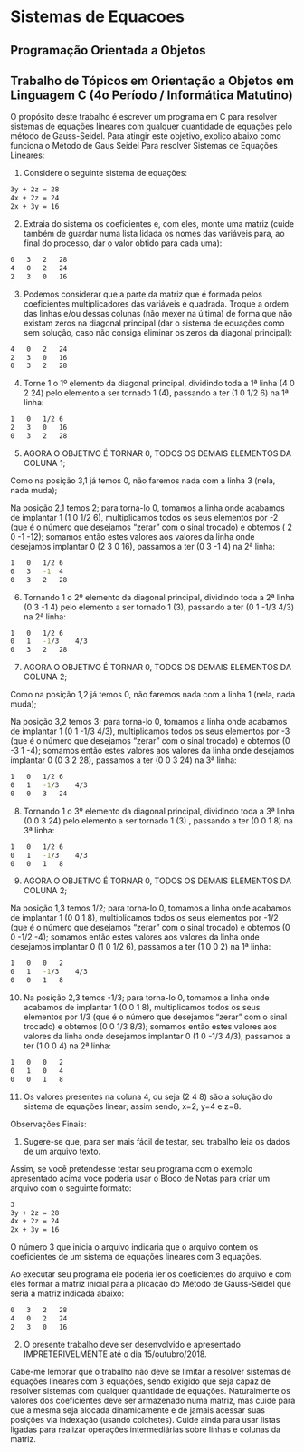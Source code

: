 # Sistemas de Equacoes
## Programação Orientada a Objetos
## Trabalho de Tópicos em Orientação a Objetos em Linguagem C (4o Período / Informática Matutino)

O propósito deste trabalho é escrever um programa em C para resolver sistemas de equações lineares com qualquer quantidade de equações pelo método de Gauss-Seidel. Para atingir este objetivo, explico abaixo como funciona o Método de Gaus Seidel Para resolver Sistemas de Equações Lineares:

1.	Considere o seguinte sistema de equações:
```bash
3y + 2z = 28
4x + 2z = 24
2x + 3y = 16
```

2.	Extraia do sistema os coeficientes e, com eles, monte uma matriz (cuide também de guardar numa lista lidada os nomes das variáveis para, ao final do processo, dar o valor obtido para cada uma):
```bash
0	3	2	28
4	0	2	24
2	3	0	16
```

3.	Podemos considerar que a parte da matriz que é formada pelos coeficientes multiplicadores das variáveis é quadrada. Troque a ordem das linhas e/ou dessas colunas (não mexer na última) de forma que não existam zeros na diagonal principal (dar o sistema de equações como sem solução, caso não consiga eliminar os zeros da diagonal principal):

```bash
4	0	2	24
2	3	0	16
0	3	2	28
```

4.	Torne 1 o 1º elemento da diagonal principal, dividindo toda a 1ª linha (4 0 2 24) pelo elemento a ser tornado 1 (4), passando a ter (1 0 1/2 6) na 1ª linha:

```bash
1	0	1/2	6
2	3	0	16
0	3	2	28
```

5.	AGORA O OBJETIVO É TORNAR 0, TODOS OS DEMAIS ELEMENTOS DA COLUNA 1;

Como na posição 3,1 já temos 0, não faremos nada com a linha 3 (nela, nada muda);

Na posição 2,1 temos 2; para torna-lo 0, tomamos a linha onde acabamos de implantar 1 (1 0 1/2 6), multiplicamos todos os seus elementos por -2 (que é o número que desejamos “zerar” com o sinal trocado) e obtemos ( 2 0 -1 -12); somamos então estes valores aos valores da linha onde desejamos implantar 0 (2 3 0 16), passamos a ter (0 3 -1 4) na 2ª linha:

```bash
1	0	1/2	6
0	3	-1	4
0	3	2	28
```

6.	Tornando 1 o 2º elemento da diagonal principal, dividindo toda a 2ª linha (0 3 -1 4) pelo elemento a ser tornado 1 (3), passando a ter (0 1 -1/3 4/3) na 2ª linha:

```bash
1	0	1/2	6
0	1	-1/3	4/3
0	3	2	28
```

7.	AGORA O OBJETIVO É TORNAR 0, TODOS OS DEMAIS ELEMENTOS DA COLUNA 2;

Como na posição 1,2 já temos 0, não faremos nada com a linha 1 (nela, nada muda);

Na posição 3,2 temos 3; para torna-lo 0, tomamos a linha onde acabamos de implantar 1 (0 1 -1/3 4/3), multiplicamos todos os seus elementos por -3 (que é o número que desejamos “zerar” com o sinal trocado) e obtemos (0 -3 1 -4); somamos então estes valores aos valores da linha onde desejamos implantar 0 (0 3 2 28), passamos a ter (0 0 3 24) na 3ª linha:

```bash
1	0	1/2	6
0	1	-1/3	4/3
0	0	3	24
```

8.	Tornando 1 o 3º elemento da diagonal principal, dividindo toda a 3ª linha (0 0 3 24) pelo elemento a ser tornado 1 (3) , passando a ter (0 0 1 8) na 3ª linha:

```bash
1	0	1/2	6
0	1	-1/3	4/3
0	0	1	8
```

9.	AGORA O OBJETIVO É TORNAR 0, TODOS OS DEMAIS ELEMENTOS DA COLUNA 2;

Na posição 1,3 temos 1/2; para torna-lo 0, tomamos a linha onde acabamos de implantar 1 (0 0 1 8), multiplicamos todos os seus elementos por -1/2 (que é o número que desejamos “zerar” com o sinal trocado) e obtemos (0 0 -1/2 -4); somamos então estes valores aos valores da linha onde desejamos implantar 0 (1 0 1/2 6), passamos a ter (1 0 0 2) na 1ª linha:

```bash
1	0	0	2
0	1	-1/3	4/3
0	0	1	8
```

10.	Na posição 2,3 temos -1/3; para torna-lo 0, tomamos a linha onde acabamos de implantar 1 (0 0 1 8), multiplicamos todos os seus elementos por 1/3 (que é o número que desejamos “zerar” com o sinal trocado) e obtemos (0 0 1/3 8/3); somamos então estes valores aos valores da linha onde desejamos implantar 0 (1 0 -1/3 4/3), passamos a ter (1 0 0 4) na 2ª linha:

```bash
1	0	0	2
0	1	0	4
0	0	1	8
```

11.	Os valores presentes na coluna 4, ou seja (2 4 8) são a solução do sistema de equações linear; assim sendo, x=2, y=4 e z=8.




Observações Finais:

1.	Sugere-se que, para ser mais fácil de testar, seu trabalho leia os dados de um arquivo texto.

Assim, se você pretendesse testar seu programa com o exemplo apresentado acima voce poderia usar o Bloco de Notas para criar um arquivo com o seguinte formato:
```bash
3
3y + 2z = 28
4x + 2z = 24
2x + 3y = 16
```

O número 3 que inicia o arquivo indicaria que o arquivo contem os coeficientes de um sistema de equações lineares com 3 equações.

Ao executar seu programa ele poderia ler os coeficientes do arquivo e com eles formar a matriz inicial para a plicação do Método de Gauss-Seidel que seria a matriz indicada abaixo:

```bash
0	3	2	28
4	0	2	24
2	3	0	16
```

2.	O presente trabalho deve ser desenvolvido e apresentado IMPRETERIVELMENTE até o dia 15/outubro/2018.

Cabe-me lembrar que o trabalho não deve se limitar a resolver sistemas de equações lineares com 3 equações, sendo exigido que seja capaz de resolver sistemas com qualquer quantidade de equações.
Naturalmente os valores dos coeficientes deve ser armazenado numa matriz, mas cuide para que a mesma seja alocada dinamicamente e de jamais acessar suas posições via indexação (usando colchetes).
Cuide ainda para usar listas ligadas para realizar operações intermediárias sobre linhas e colunas da matriz.
